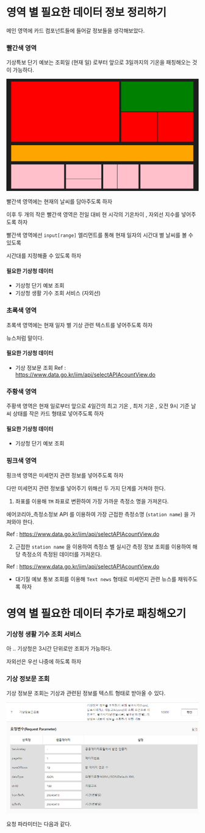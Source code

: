 # 영역 별 필요한 데이터 정보 정리하기

메인 영역에 카드 컴포넌트들에 들어갈 정보들을 생각해보았다.

### 빨간색 영역

기상특보 단기 예보는 조회일 (현재 일) 로부터 앞으로 3일까지의 기온을 패칭해오는 것이 가능하다.

![alt text](image.png)

빨간색 영역에는 현재의 날씨를 담아주도록 하자

이후 두 개의 작은 빨간색 영역은 전일 대비 현 시각의 기온차이 , 자외선 지수를 넣어주도록 하자

빨간색 영역에선 `input[range]` 엘리먼트를 통해 현재 일자의 시간대 별 날씨를 볼 수 있도록

시간대를 지정해줄 수 있도록 하자

#### 필요한 기상청 데이터

- 기상청 단기 예보 조회
- 기상청 생활 기수 조회 서비스 (자외선)

### 초록색 영역

초록색 영역에는 현재 일자 별 기상 관련 텍스트를 넣어주도록 하자

뉴스처럼 말이다.

#### 필요한 기상청 데이터

- 기상 정보문 조회
  Ref : https://www.data.go.kr/iim/api/selectAPIAcountView.do

### 주황색 영역

주황색 영역은 현재 일로부터 앞으로 4일간의 최고 기온 , 최저 기온 , 오전 9시 기준 날씨 상태를 작은 카드 형태로 넣어주도록 하자

#### 필요한 기상청 데이터

- 기상청 단기 예보 조회

### 핑크색 영역

핑크색 영역은 미세먼지 관련 정보를 넣어주도록 하자

다만 미세먼지 관련 정보를 넣어주기 위해선 두 가지 단계를 거쳐야 한다.

1. 좌표를 이용해 `TM` 좌표로 변환하여 가장 가까운 측정소 명을 가져온다.

에어코리아\_측정소정보 API 를 이용하여 가장 근접한 측정소명 (`station name`) 을 가져와야 한다.

Ref : https://www.data.go.kr/iim/api/selectAPIAcountView.do

2. 근접한 `station name` 을 이용하여 측정소 별 실시간 측정 정보 조회를 이용하여 해당 측정소의 측정된 데이터를 가져온다.

Ref : https://www.data.go.kr/iim/api/selectAPIAcountView.do

- 대기질 예보 통보 조회를 이용해 `Text news` 형태로 미세먼지 관련 뉴스를 채워주도록 하자

# 영역 별 필요한 데이터 추가로 패칭해오기

### 기상청 생활 기수 조회 서비스

아 .. 기상청은 3시간 단위로만 조회가 가능하다.

자외선은 우선 나중에 하도록 하자

### 기상 정보문 조회

기상 정보문 조회는 기상과 관련된 정보를 텍스트 형태로 받아올 수 있다.

![alt text](image-1.png)

요청 파라미터는 다음과 같다.
